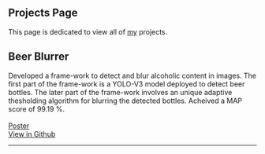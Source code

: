 ## Projects Page

This page is dedicated to view all of [my](https://github.com/siddarth-c) projects.

## Beer Blurrer
Developed a frame-work to detect and blur alcoholic content in images. The first part of the frame-work is a YOLO-V3 model deployed to detect beer bottles. The later part of the frame-work involves an unique adaptive thesholding algorithm for blurring the detected bottles. Acheived a MAP score of 99.19 %. <br> <br> 
[Poster](https://raw.githubusercontent.com/siddarth-c/Digital-Image-Processing/main/Poster.png)  
[View in Github](https://github.com/siddarth-c/Digital-Image-Processing)

***
